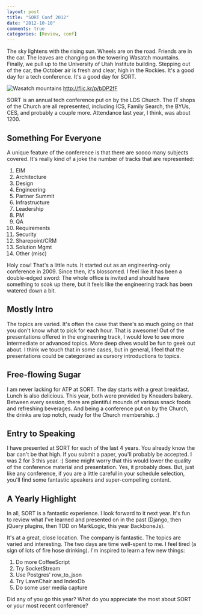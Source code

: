 ```yaml
---
layout: post
title: "SORT Conf 2012"
date: "2012-10-10"
comments: true
categories: [Review, conf]
---
```


The sky lightens with the rising sun.  Wheels are on the road.  Friends are in the car.  The leaves are changing on the towering Wasatch mountains.  Finally, we pull up to the University of Utah Institute building.  Stepping out of the car, the October air is fresh and clear, high in the Rockies.  It's a good day for a tech conference.  It's a good day for SORT.

![Wasatch mountains](http://i.imgur.com/q1cr5.jpg)
http://flic.kr/p/bDP2fF

<!--more-->

SORT is an annual tech conference put on by the LDS Church.  The IT shops of the Church are all represented, including ICS, Family Search, the BYUs, CES, and probably a couple more.  Attendance last year, I think, was about 1200.

## Something For Everyone

A unique feature of the conference is that there are soooo many subjects covered.  It's really kind of a joke the number of tracks that are represented:

1. EIM
2. Architecture
3. Design
4. Engineering
5. Partner Summit
6. Infrastructure
7. Leadership
8. PM
9. QA
10. Requirements
11. Security
12. Sharepoint/CRM
13. Solution Mgmt
14. Other (misc)

Holy cow!  That's a little nuts.  It started out as an engineering-only conference in 2009.  Since then, it's blossomed.  I feel like it has been a double-edged sword:  The whole office is invited and should have something to soak up there, but it feels like the engineering track has been watered down a bit.

## Mostly Intro

The topics are varied.  It's often the case that there's so much going on that you don't know what to pick for each hour.  That is awesome!  Out of the presentations offered in the engineering track, I would love to see more intermediate or advanced topics.  More deep dives would be fun to geek out about.  I think we touch that in some cases, but in general, I feel that the presentations could be categorized as cursory introductions to topics.

## Free-flowing Sugar

I am never lacking for ATP at SORT.  The day starts with a great breakfast.  Lunch is also delicious.  This year, both were provided by Kneaders bakery.  Between every session, there are plentiful mounds of various snack foods and refreshing beverages.  And being a conference put on by the Church, the drinks are top notch, ready for the Church membership. :)

## Entry to Speaking

I have presented at SORT for each of the last 4 years.  You already know the bar can't be that high.  If you submit a paper, you'll probably be accepted.  I was 2 for 3 this year. :)  Some might worry that this would lower the quality of the conference material and presentation.  Yes, it probably does.  But, just like any conference, if you are a little careful in your schedule selection, you'll find some fantastic speakers and super-compelling content.

## A Yearly Highlight

In all, SORT is a fantastic experience.  I look forward to it next year.  It's fun to review what I've learned and presented on in the past (Django, then jQuery plugins, then TDD on MarkLogic, this year BackboneJs).

It's at a great, close location.  The company is fantastic.  The topics are varied and interesting.  The two days are time well-spent to me.  I feel tired (a sign of lots of fire hose drinking).  I'm inspired to learn a few new things:

1. Do more CoffeeScript
2. Try SocketStream
3. Use Postgres' row_to_json
4. Try LawnChair and IndexDb
5. Do some user media capture

Did any of you go this year?  What do you appreciate the most about SORT or your most recent conference?
